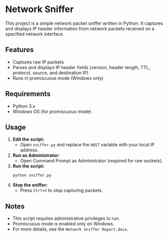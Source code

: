 # Network Sniffer

This project is a simple network packet sniffer written in Python. It captures and displays IP header information from network packets received on a specified network interface.

## Features
- Captures raw IP packets
- Parses and displays IP header fields (version, header length, TTL, protocol, source, and destination IP)
- Runs in promiscuous mode (Windows only)

## Requirements
- Python 3.x
- Windows OS (for promiscuous mode)

## Usage
1. **Edit the script:**
   - Open `sniffer.py` and replace the `HOST` variable with your local IP address.
2. **Run as Administrator:**
   - Open Command Prompt as Administrator (required for raw sockets).
3. **Run the script:**
   ```bash
   python sniffer.py
   ```
4. **Stop the sniffer:**
   - Press `Ctrl+C` to stop capturing packets.

## Notes
- This script requires administrative privileges to run.
- Promiscuous mode is enabled only on Windows.
- For more details, see the `Network Sniffer Report.docx`. 